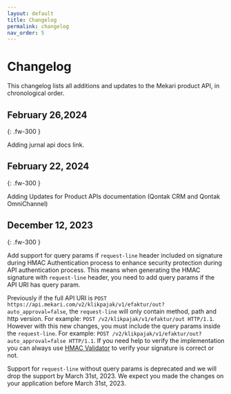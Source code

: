 ```yaml
---
layout: default
title: Changelog
permalink: changelog
nav_order: 5
---
```

# Changelog

This changelog lists all additions and updates to the Mekari product API, in chronological order.

## February 26,2024

{: .fw-300 }

Adding jurnal api docs link.


## February 22, 2024

{: .fw-300 }

Adding Updates for Product APIs documentation (Qontak CRM and Qontak OmniChannel)

## December 12, 2023

{: .fw-300 }

Add support for query params if `request-line` header included on signature during HMAC Authentication process to enhance security protection during API authentication process. This means when generating the HMAC signature with `request-line` header, you need to add query params if the API URI has query param.

Previously if the full API URI is `POST https://api.mekari.com/v2/klikpajak/v1/efaktur/out?auto_approval=false`, the `request-line` will only contain method, path and http version. For example: `POST /v2/klikpajak/v1/efaktur/out HTTP/1.1`. However with this new changes, you must include the query params inside the `request-line`. For example: `POST /v2/klikpajak/v1/efaktur/out?auto_approval=false HTTP/1.1`. If you need help to verify the implementation you can always use [HMAC Validator](https://developers.mekari.com/dashboard/hmac-validator) to verify your signature is correct or not.

Support for `request-line` without query params is deprecated and we will drop the support by March 31st, 2023. We expect you made the changes on your application before March 31st, 2023.

